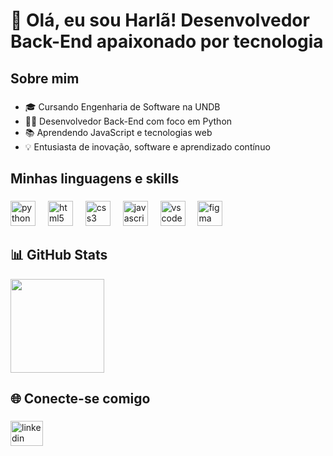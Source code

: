 <h1 align="left">👋 Olá, eu sou Harlã! Desenvolvedor Back-End apaixonado por tecnologia</h1>


###

<h2 align="left">Sobre mim</h2>

###

- 🎓 Cursando Engenharia de Software na UNDB  
- 👨‍💻 Desenvolvedor Back-End com foco em Python  
- 📚 Aprendendo JavaScript e tecnologias web  
- 💡 Entusiasta de inovação, software e aprendizado contínuo

###

<h2 align="left">Minhas linguagens e skills</h2>

###

<div align="left">
  <img src="https://cdn.jsdelivr.net/gh/devicons/devicon/icons/python/python-original.svg" height="40" alt="python logo"  />
  <img width="12" />
  <img src="https://cdn.jsdelivr.net/gh/devicons/devicon/icons/html5/html5-original.svg" height="40" alt="html5 logo"  />
  <img width="12" />
  <img src="https://cdn.jsdelivr.net/gh/devicons/devicon/icons/css3/css3-original.svg" height="40" alt="css3 logo"  />
  <img width="12" />
  <img src="https://cdn.jsdelivr.net/gh/devicons/devicon/icons/javascript/javascript-original.svg" height="40" alt="javascript logo"  />
  <img width="12" />
  <img src="https://cdn.jsdelivr.net/gh/devicons/devicon/icons/vscode/vscode-original.svg" height="40" alt="vscode logo"  />
  <img width="12" />
  <img src="https://cdn.jsdelivr.net/gh/devicons/devicon/icons/figma/figma-original.svg" height="40" alt="figma logo"  />
</div>

###

<h2>📊 GitHub Stats</h2>

<div align="left">
  <img src="https://github-readme-stats.vercel.app/api?username=RaimundoHarla&show_icons=true&theme=radical" height="150"/>
</div>

###

<h2 align="left">🌐 Conecte-se comigo</h2>

###

<div align="left">
  <a href="https://www.linkedin.com/in/raimundo-harlã-rodrigues-filho-436651350" target="_blank">
    <img src="https://raw.githubusercontent.com/maurodesouza/profile-readme-generator/master/src/assets/icons/social/linkedin/default.svg" width="52" height="40" alt="linkedin logo"  />
  </a>
</div>

###
